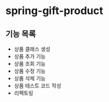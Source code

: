 # spring-gift-product

## 기능 목록
- 상품 클래스 생성 
- 상품 추가 기능
- 상품 조회 기능
- 상품 수정 기능 
- 상품 삭제 기능
- 상품 테스트 코드 작성
- 리팩토링